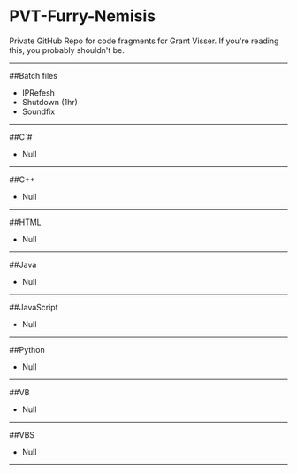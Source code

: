 PVT-Furry-Nemisis
======

Private GitHub Repo for code fragments for Grant Visser.
If you're reading this, you probably shouldn't be.

---

##Batch files
* IPRefesh
* Shutdown (1hr)
* Soundfix

---

##C`#
* Null

---

##C++
* Null

---

##HTML
* Null

---

##Java
* Null

---

##JavaScript
* Null

---

##Python
* Null

---

##VB
* Null

---

##VBS
* Null

---